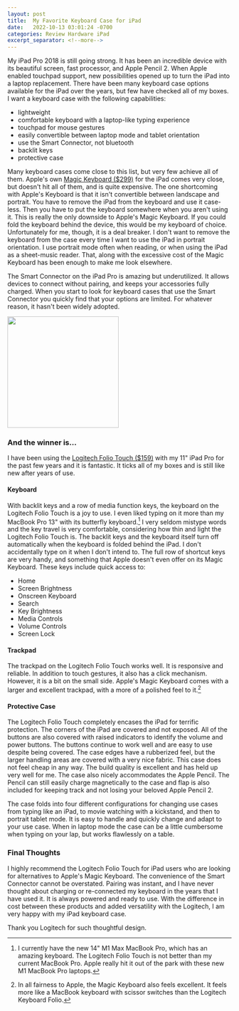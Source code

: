 ```yaml
---
layout: post
title:  My Favorite Keyboard Case for iPad
date:   2022-10-13 03:01:24 -0700
categories: Review Hardware iPad
excerpt_separator: <!--more-->
---
```


My iPad Pro 2018 is still going strong. It has been an incredible device with its beautiful screen, fast processor, and Apple Pencil 2. When Apple enabled touchpad support, new possibilities opened up to turn the iPad into a laptop replacement. There have been many keyboard case options available for the iPad over the years, but few have checked all of my boxes. I want a keyboard case with the following capabilities: 

- lightweight 
- comfortable keyboard with a laptop-like typing experience
- touchpad for mouse gestures
- easily convertible between laptop mode and tablet orientation
- use the Smart Connector, not bluetooth
- backlit keys
- protective case 

Many keyboard cases come close to this list, but very few achieve all of them. Apple's own [Magic Keyboard ($299)](https://www.apple.com/shop/product/MJQL3LL/A/magic-keyboard-for-ipad-pro-129%E2%80%91inch-5th-generation-us-english-white?fnode=fee37517c75bfe48526aead0c3d82d62fe80c082d52f08e1bc3e943d4df70eb22e2f3480f4e0eef4c13f4ff13d416ae1605822708458141f753cd221b6eac417f0f7e45da3798aa1d930e820a10d3354d5a9004b4ecfbba1512a015a663d7f5e) for the iPad comes very close, but doesn't hit all of them, and is quite expensive. The one shortcoming with Apple's Keyboard is that it isn't convertible between landscape and portrait. You have to remove the iPad from the keyboard and use it case-less. Then you have to put the keyboard somewhere when you aren't using it. This is really the only downside to Apple's Magic Keyboard. If you could fold the keyboard behind the device, this would be my keyboard of choice. Unfortunately for me, though, it is a deal breaker. I don't want to remove the keyboard from the case every time I want to use the iPad in portrait orientation. I use portrait mode often when reading, or when using the iPad as a sheet-music reader. That, along with the excessive cost of the Magic Keyboard has been enough to make me look elsewhere. 

The Smart Connector on the iPad Pro is amazing but underutilized. It allows devices to connect without pairing, and keeps your accessories fully charged. When you start to look for keyboard cases that use the Smart Connector you quickly find that your options are limited. For whatever reason, it hasn't been widely adopted. 

[<img src="<br>/assets/Logitech-Keyboard-Folio-Touch-Apple-Smart-Keyboard.png" width="250"/>](/assets//Logitech-Keyboard-Folio-Touch-Apple-Smart-Keyboard.png)

### And the winner is...

I have been using the [Logitech Folio Touch ($159)](https://www.logitech.com/en-us/products/ipad-keyboards/folio-touch.html) with my 11" iPad Pro for the past few years and it is fantastic. It ticks all of my boxes and is still like new after years of use. 

#### Keyboard 

With backlit keys and a row of media function keys, the keyboard on the Logitech Folio Touch is a joy to use. I even liked typing on it more than my MacBook Pro 13" with its butterfly keyboard.[^1] I very seldom mistype words and the key travel is very comfortable, considering how thin and light the Logitech Folio Touch is. The backlit keys and the keyboard itself turn off automatically when the keyboard is folded behind the iPad. I don't accidentally type on it when I don't intend to. The full row of shortcut keys are very handy, and something that Apple doesn't even offer on its Magic Keyboard. These keys include quick access to: 

- Home
- Screen Brightness
- Onscreen Keyboard
- Search
- Key Brightness
- Media Controls
- Volume Controls
- Screen Lock

#### Trackpad

The trackpad on the Logitech Folio Touch works well. It is responsive and reliable. In addition to touch gestures, it also has a click mechanism. However, it is a bit on the small side. Apple's Magic Keyboard comes with a larger and excellent trackpad, with a more of a polished feel to it.[^2]

#### Protective Case

The Logitech Folio Touch completely encases the iPad for terrific protection. The corners of the iPad are covered and not exposed. All of the buttons are also covered with raised indicators to identify the volume and power buttons. The buttons continue to work well and are easy to use despite being covered. The case edges have a rubberized feel, but the larger handling areas are covered with a very nice fabric. This case does not feel cheap in any way. The build quality is excellent and has held up very well for me. The case also nicely accommodates the Apple Pencil. The Pencil can still easily charge magnetically to the case and flap is also included for keeping track and not losing your beloved Apple Pencil 2. 

The case folds into four different configurations for changing use cases from typing like an iPad, to movie watching with a kickstand, and then to portrait tablet mode. It is easy to handle and quickly change and adapt to your use case. When in laptop mode the case can be a little cumbersome when typing on your lap, but works flawlessly on a table. 

### Final Thoughts

I highly recommend the Logitech Folio Touch for iPad users who are looking for alternatives to Apple's Magic Keyboard. The convenience of the Smart Connector cannot be overstated. Pairing was instant, and I have never thought about charging or re-connected my keyboard in the years that I have used it. It is always powered and ready to use. With the difference in cost between these products and added versatility with the Logitech, I am very happy with my iPad keyboard case. 

Thank you Logitech for such thoughtful design. 




[^1]: I currently have the new 14" M1 Max MacBook Pro, which has an amazing keyboard. The Logitech Folio Touch is not better than my current MacBook Pro. Apple really hit it out of the park with these new M1 MacBook Pro laptops. 

[^2]: In all fairness to Apple, the Magic Keyboard also feels excellent. It feels more like a MacBook keyboard with scissor switches than the Logitech Keyboard Folio.

<script src="https://giscus.app/client.js"
        data-repo="adamsappletech/adamsappletech.github.io"
        data-repo-id="R_kgDOK5uboQ"
        data-category="General"
        data-category-id="DIC_kwDOK5uboc4CbzPX"
        data-mapping="pathname"
        data-strict="0"
        data-reactions-enabled="1"
        data-emit-metadata="0"
        data-input-position="bottom"
        data-theme="preferred_color_scheme"
        data-lang="en"
        crossorigin="anonymous"
        async>
</script>